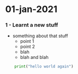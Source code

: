 # 01-jan-2021

### 1 - Learnt a new stuff


- something about that stuff
  - point 1
  - point 2
  - blah 
  - blah and blah


```python
	print("hello world again")

```
